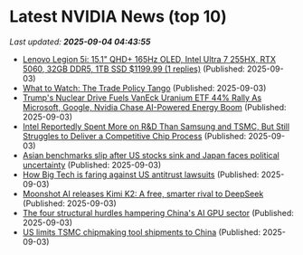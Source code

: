 # Latest NVIDIA News (top 10)
_Last updated: **2025-09-04 04:43:55**_

- [Lenovo Legion 5i: 15.1" QHD+ 165Hz OLED, Intel Ultra 7 255HX, RTX 5060, 32GB DDR5, 1TB SSD $1199.99 (1 replies)](https://slickdeals.net/f/18576721-lenovo-legion-5i-15-1-qhd-165hz-oled-intel-ultra-7-255hx-rtx-5060-32gb-ddr5-1tb-ssd-1199-99) (Published: 2025-09-03)
- [What to Watch: The Trade Policy Tango](http://wwd.com/business-news/government-trade/trade-policy-uncertainty-fashion-impact-1238038509/) (Published: 2025-09-03)
- [Trump's Nuclear Drive Fuels VanEck Uranium ETF 44% Rally As Microsoft, Google, Nvidia Chase AI-Powered Energy Boom](https://biztoc.com/x/3f391679c2b77c0a) (Published: 2025-09-03)
- [Intel Reportedly Spent More on R&D Than Samsung and TSMC, But Still Struggles to Deliver a Competitive Chip Process](https://wccftech.com/intel-reportedly-spent-more-on-rd-than-samsung-and-tsmc/) (Published: 2025-09-03)
- [Asian benchmarks slip after US stocks sink and Japan faces political uncertainty](https://finance.yahoo.com/news/asian-benchmarks-slip-us-stocks-033000760.html) (Published: 2025-09-03)
- [How Big Tech is faring against US antitrust lawsuits](https://economictimes.indiatimes.com/tech/technology/how-big-tech-is-faring-against-us-antitrust-lawsuits/articleshow/123668388.cms) (Published: 2025-09-03)
- [Moonshot AI releases Kimi K2: A free, smarter rival to DeepSeek](https://www.notebookcheck.net/Moonshot-AI-releases-Kimi-K2-A-free-smarter-rival-to-DeepSeek.1103660.0.html) (Published: 2025-09-03)
- [The four structural hurdles hampering China's AI GPU sector](https://www.digitimes.com/news/a20250903PD213/nvidia-gpu-ai-gpu-ceo-jensen-huang.html) (Published: 2025-09-03)
- [US limits TSMC chipmaking tool shipments to China](https://finance.yahoo.com/news/us-limits-tsmc-chipmaking-tool-213107454.html) (Published: 2025-09-03)
